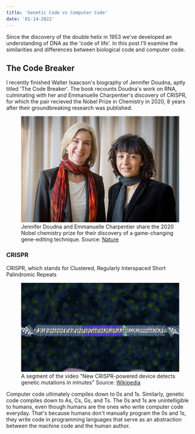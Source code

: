 ```yaml
---
title: 'Genetic Code vs Computer Code'
date: '01-14-2022'
---
```


Since the discovery of the double helix in 1953 we've developed an understanding of DNA as the 'code of life'. In this post I'll examine the similarities and differences between biological code and computer code.

## The Code Breaker

I recently finished Walter Isaacson's biography of Jennifer Doudna, aptly titled 'The Code Breaker'. The book recounts Doudna's work on RNA, culminating with her and Emmanuelle Charpentier's discovery of CRISPR, for which the pair recieved the Nobel Prize in Chemistry in 2020, 8 years after their groundbreaking research was published.

<figure>
<img src="./doudna-charpentier.jpeg" alt="Jennifer Doudna and Emmanuelle Charpentier">
<figcaption>Jennifer Doudna and Emmanuelle Charpentier share the 2020 Nobel chemistry prize for their discovery of a game-changing gene-editing technique.
Source: <a href="https://www.nature.com/articles/d41586-020-02765-9">Nature</a> 
</figcaption>
</figure>

### CRISPR

CRISPR, which stands for Clustered, Regularly Interspaced Short Palindromic Repeats

<figure>
<img src="./CRISPR.gif" alt="An animation depicting CRISPR finding and slicing a sequence of DNA">
<figcaption>A segment of the video "New CRISPR-powered device detects genetic mutations in minutes"
Source: <a href="https://commons.wikimedia.org/wiki/File:CRISPR_illustration_gif_animation_1.gif">Wikipedia</a> 
</figcaption>
</figure>

Computer code ultimately compiles down to 0s and 1s. Similarly, genetic code compiles down to As, Cs, Gs, and Ts. The 0s and 1s are unintelligible to humans, even though humans are the ones who write computer code everyday. That's because humans don't manually program the 0s and 1s, they write code in programming languages that serve as an abstraction between the machine code and the human author.
